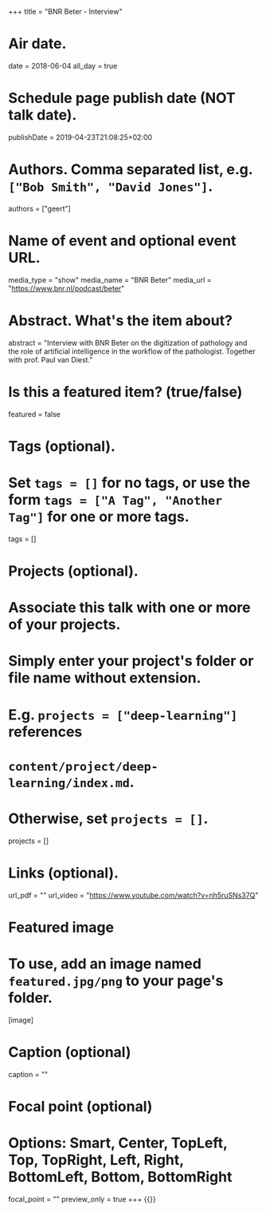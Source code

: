 +++
title = "BNR Beter - Interview"

# Air date.
date = 2018-06-04
all_day = true

# Schedule page publish date (NOT talk date).
publishDate = 2019-04-23T21:08:25+02:00

# Authors. Comma separated list, e.g. `["Bob Smith", "David Jones"]`.
authors = ["geert"]

# Name of event and optional event URL.
media_type = "show"
media_name = "BNR Beter"
media_url = "https://www.bnr.nl/podcast/beter"

# Abstract. What's the item about?
abstract = "Interview with BNR Beter on the digitization of pathology and the role of artificial intelligence in the workflow of the pathologist. Together with prof. Paul van Diest."

# Is this a featured item? (true/false)
featured = false

# Tags (optional).
#   Set `tags = []` for no tags, or use the form `tags = ["A Tag", "Another Tag"]` for one or more tags.
tags = []

# Projects (optional).
#   Associate this talk with one or more of your projects.
#   Simply enter your project's folder or file name without extension.
#   E.g. `projects = ["deep-learning"]` references 
#   `content/project/deep-learning/index.md`.
#   Otherwise, set `projects = []`.
projects = []

# Links (optional).
url_pdf = ""
url_video = "https://www.youtube.com/watch?v=nh5ruSNs37Q"

# Featured image
# To use, add an image named `featured.jpg/png` to your page's folder. 
[image]
  # Caption (optional)
  caption = ""

  # Focal point (optional)
  # Options: Smart, Center, TopLeft, Top, TopRight, Left, Right, BottomLeft, Bottom, BottomRight
  focal_point = ""
  preview_only = true
+++
{{<youtube nh5ruSNs37Q>}}

